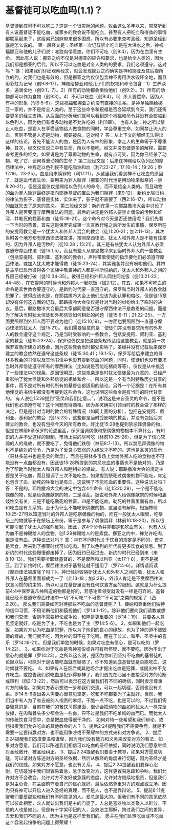 # 基督徒可以吃血吗(1.1)？


基督徒到底可不可以吃血？这是一个很实际的问题。牧会这么多年以来，常常听到有人说基督徒不能吃血，或家乡的教会说不能吃血，甚至有人把吃血和得救的事情都联系起来了，这给弟兄姐妹带来很多困惑。所以有必要来查考圣经，知道圣经到底是怎么说的。
第一段经文是：圣经第一次记载禁止吃血是在大洪水之后，神祝福挪亚和他的儿子们说：唯独肉带着血，你们不可吃（创9:4），因为在血里有生命。
因此有人说：挪亚之约不仅是对挪亚的应许和要求，也是给全人类的，因为我们都是挪亚的后代，所以不可以吃血是对全人类的的要求，我们必须遵守。这对吗？
答：如果我们仔细观察经文，就会发现挪亚之约确实是神和挪亚及其后裔所立的约，对我们也是有效的，但是挪亚之约仅仅包含神不再用洪水毁坏全地，而且用彩虹为记号（创9:8-17）。神赐给挪亚和他儿子们的祝福和命令包含：1）生养众多，遍满全地（创9:1，7）。2）所有的动物都会惧怕他们（创9:2）。3）所有的动物都可以作为食物（创9:3）。4）不可以吃血（创9:4）。5）杀人要偿命，因为人有神的形象（创9:5-6）。这些祝福和挪亚之约没有直接的关系，是神单独赐给挪亚一家的，并不是给全人类的。至于这些命令和祝福是否会延续到今天，我们还需要更多的经文支持。从后面的分析我们就可以看到这个祝福和命令并没有全部临到以色列人，因为他们有很多动物是不允许吃的（利11章）。
也有人说：神之所以禁止人吃血，是要人在享受活物给人做食物的同时，学会尊重生命，如同禁止流人的血，否则不管是人还是动物，都要被杀。这对吗？
答：从上下文的解经无法得出这样的结论。首先不能流人的血，是因为人有神的形象，拿走人的生命等于不尊重神。其次，经文仅仅说血中有生命，所以不能吃。经文并没有做更多的解释，需要查考更多的经文。如果说是为了尊重动物的生命，就有点可笑，因为你已经杀了动物，吃了它，谈何尊重动物的生命？
第二段经文是：后来在神赐给以色列民的摩西律法中，神规定以色列民不能吃脂油和血（利7:22-27；17:10-14；19:26；申12:16，23-25）。血是用来赎罪的（利17:11）。从这里我们看到神不让吃血的原因了，就是血代表生命，要用来为罪人赎罪（挪亚的时代也是用动物来献祭的--创8:20-21）。但是这里仅仅是赐给以色列人的命令，而不是给全人类的。而且动物的血为罪人赎罪最终是指向耶稣基督的宝血为我们赎罪（来9:12），新约比喻旧约的律法为影子，基督是实体，实体来了，影子就不需要了（西2:16-17），所以动物的血就失去了原来的意义。
第三段经文是：新约在第一次耶路撒冷大会中讨论了外邦人是否要遵守摩西律法的问题，最后的决定是外邦人要禁止偶像的污秽和奸淫，并勒死的牲畜和血（徒15:19-21）。这个命令对今天是否还使用呢？我们先看一下当时的背景，首先这是保罗完成第一次宣教行程之后所发生的事情，保罗所在的安提阿教会是一个犹太人和外邦人混合的教会（徒11:20-21；加2:11-13），其次当时各个地方都有摩西律法被宣讲，按照摩西律法，犹太人和外邦人是不能有往来的，因为外邦人是污秽的（徒10:28；15:21）。其三是有些犹太人认为外邦人必须要遵守摩西律法（徒15:1,5）。而且有些人从耶路撒冷来到当时外邦人的一些教会（包括安提阿、叙利亚、基利家的教会），声称带着使徒的指示要他们必须遵守摩西律法，或加入犹太教才能得救（徒15:23-24），其实雅各并没有吩咐他们。其四是主早已启示彼得各个民族中敬畏神的人都是神所悦纳的，犹太人和外邦人之间的界限已经被打破（徒10:34-35）。彼得已经和外邦人同住同吃饭（徒10:21-23；44-48），在安提阿的时候也和外邦人一起吃饭（加2:12）。其五，如果不可吃血的命令是普世教会要遵守的，是新约时代要一直遵守的，保罗和当时外邦人的教会就犯罪了，彼得应该也是，在耶路撒冷大会上他们应该为此认罪和悔改，但是徒15章却没有任何这方面的记载，耶路撒冷大会仅仅是针对当时的纠纷给出了临时的决议。最后，耶路撒冷大会最后大家都同意是否遵守摩西律法不是救恩的问题，而是为了解决当时犹太信徒和外邦信徒如何相处的问题（徒15:6-11；21:22-25）。一方面要照顾到外邦人而不要难为他们（徒15:10,19），一方面也要照顾到一直遵守摩西律法的犹太人（徒15:21）。
我们需要留意的是：使徒们并没有要求所有的外邦人的教会遵守这个规定，乃是当时受影响的一些教会，包括安提阿、叙利亚、基利家的教会（徒15:23-24），保罗也仅仅是把这些条规传达给这些教会，就是第一次保罗宣教所建立的教会，因为这些教会当时都受影响了。圣经并没有记载后来保罗建立的教会依然在遵守这些条规（徒15:30,41；16:1-5），保罗写给后来建立的哥林多教会的书信以及其他书信中也没有提到吃血的问题，同时，使徒们也没有要求当时外邦信徒遵守所有的摩西律法（比如说是否能吃猪肉等等），仅仅是从中挑选了一些律法中的规条，原因很明显，这些规条是当时犹太信徒最为介意的，已经严重影响了犹太信徒和外邦信徒的相处和合一。所以这是一个有当时特殊历史背景的事件，而不是对所有时代所有的基督徒都适用的结论。另外一个证据是：在所有其他使徒的书信中都没有再提到这些命令，这也说明这些命令是有当时的时代背景的。
有人说徒15:28提到“圣灵和我们定意。。”，说明这是来自圣灵的命令，是不是我们也必须遵守呢？这个问题有待商榷。因为圣灵确实引领当时的教会做了那样的决定，但是是针对当时的教会的特殊情况（如同上面的分析），包括在安提阿、叙利亚、基利家的教会（徒15:23），这些都是当时受影响的教会，并没有包括后来建立的教会，也没有包括今天的所有教会。好比徒15:28也提到禁忌拜偶像的物，但是在林前8章保罗的论述里面，保罗强调偶像和祭偶像的物根本不算什么，有知识的人并不受这样的限制，市场上买的尽可吃（林前10:25-26），但是为了信心软弱的人的缘故，就不要吃了，免得他们跌倒（林前8:7-13）。所以禁忌拜偶像的物也不是绝对的命令，乃是为了爱良心软弱的人缘故才不吃的。这也是圣灵的启示（哥林多前书也是圣灵的默示）。而且在哥林多市场上卖给外邦人吃的食物也不可能没有一点血都没有。因此徒15:28所提到的禁忌吃血的事情也不是绝对的，乃是为了帮助当时犹太人和外邦人和睦相处的缘故。
有人说：耶路撒冷大会的规定主要是关于吃血，而且强调了三次不能吃血，如果提到祭祀过偶像的物不能吃，肯定也包含了血，勒死的牲畜也是有血，这说明了不能吃血的重要性。这种说法对吗？
答：不是的。耶路撒冷大会的决定中包含4个命令（徒15:20,29），一个是不能吃偶像的物，就是给偶像献祭的物，二是淫乱，据说和外邦人给偶像献祭的时候和庙妓性交有关，三是不能吃勒死的牲畜，四是不能吃血。勒死的牲畜里面有血，所以和吃血是有关系的。至于为什么不能吃祭偶像的物，这里没有解释。根据林前10:25-27可以知道当时的外邦人是吃祭偶像的物的，而在一般犹太人眼里，吃祭坛上的物就等于在祭坛上有份，等于是参与了偶像崇拜（林前10:18-20），所以很可能引起了犹太人的强烈反对。因此，这4个命令并非都是和吃血有关。
也有人认为血不是神赐给人的食物。创1:29神赐给人的是素食。挪亚之约中，神允许吃肉，但是没有血。这种说法对吗？
答：神在不同时代关于饮食的规定是不同的，首先是素食。后来到了挪亚时代可以吃肉。到了以色列的年代有更多饮食的禁忌。到了新约的时代这些慢慢都废掉了，因为旧约已经过去，新约的时代已经到来（来8:10-13）。我们需要听耶稣基督的，不是摩西和以利亚（太17:1-8），更不是挪亚。到了新约时代，摩西律法对于基督徒就不适用了（罗7:4-6）。详情请阅读《摩西律法被废除了吗？》。神已经拆毁隔断犹太人和外邦人之间的墙，犹太人和外邦人在基督里面都成为一了（弗13-18；加3:28）。外邦人肯定是不受摩西律法饮食习惯的约束的，所以可见在基督里没有任何饮食方面的限制。这就是为什么提前4:4中保罗说凡神所造的物都是好的，若感谢着领受就没有一样是可弃的。基督徒已经不要遵守摩西律法中一切“不可吃”“不可摸”“不可尝”之类的规定了（西2:20）。
那么我们需要如何对待那些不吃血的基督徒呢？
1、接纳和尊重他们独特的信仰习惯，不用论断他们和藐视他们（罗14:1-12）。除非他们要向我们请教或想和我们交流，否则不需要辩论或争论，和睦是更重要的（罗14：19），只要各人意见坚定就好，吃是为了主，不吃也是为了主（罗14:5-6）。
2、如果和他们一起吃饭，如果对方认为吃血是犯罪，所以为了他们的良心的缘故，也为了神的道不被毁谤的缘故，我们就不吃，因为神的国不在于吃喝，而在于公义、和平、圣灵中的喜乐（罗14:16-21）。但是我们单独的时候，如果对吃血有信心，是可以吃的（罗14:22）。
3、如果你对于吃血是否神喜悦或许可有所怀疑，就不要吃，因为不出于信心的就是罪（罗14:23）。之所以这么说，是因为你听到坚持不吃血的基督徒的论据以后，可能对于是否能吃血就有疑惑了，你不知道到底基督徒是否能吃血，这时候就不要吃。
4、如果有人在饭后或其他场合才提出吃血是犯罪，或提出神不允许吃血，或控告我们说吃血是犯罪得罪神了，我们首先在心里不要接受对方的论断或审判（西2:13-22），然后可以表示在这方面我们有不同的确信，同时表示尊重对方的确信。如果对方表示想进一步和我们交流，可以一起切磋，否则也没有关系。罗14:5-6提出各人需要心里意见坚定，吃和不吃都要为了主就好。当然，我们当中有人为了省去被别人指责的麻烦，干脆一点不吃，也是可以的。不过我们需要留意的是，目前在我们的餐饮习惯里面，很少会把动物的血如同犹太人一样完全放掉，在肉和骨头多少都会沾一些血，只不过是我们不吃单纯的血而已。而犹太人的传统饮食习惯中，总是把血放得很干净的。
如何对待一些希望和我们辩论、或想指责我们允许吃血的其他教会的人？
1、提后2:24提醒我们不需要争竞，就是不需要一定要辩赢对方，也不能用争吵或不荣耀神的方式来和对方争论。
2、提后2:24提醒我们态度要温和谦卑，因为我们没有能力和义务来改变对方的看法，如果对方愿意，我们可以陈述我们相信可以吃血的圣经依据，同时说明我们愿意继续对圣经敞开，被圣经纠正。
3、提后2:24提醒我们要善于教导，如果对方愿意切磋，可以请对方陈述对方的圣经依据，然后从解经的角度进行切磋，因为圣经才是我们的权威。如果对方不愿意，也没有关系。
4、提后2:24提醒我们要存心忍耐，在切磋当中我们很容易着急，急于改变对方，这样更容易急躁和争吵。我们允许对方不会改变，允许对方不友好或急躁的态度，允许对方继续地指责，但是我们是对主负责，在主面前守着自己的信心就好。最后依然尊重对方的观点或立场。因为只有神可以开启人进入圣经的真理，而不是人，也不是靠辩论。
5、提前6:11提醒我们要爱那些和我们有不同意见的人。爱总是最大的。但我们有不同的意见依然可以彼此相爱，众人就认出我们是主的门徒了。人总是喜欢物以类聚人以群分，不信的人也是如此。但是有十字架印记的人，会效法主耶稣，跨过我们之间的差异，去爱和我们不同的人，因为主也是这样爱我们的。
愿主在我们处理吃血或不吃血这个容易起纷争的问题上得荣耀！